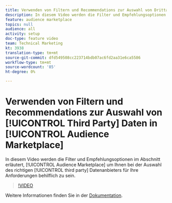 ```yaml
---
title: Verwenden von Filtern und Recommendations zur Auswahl von Drittanbieterdaten in Audience Marketplace
description: In diesem Video werden die Filter und Empfehlungsoptionen im Audience Marketplace erläutert, damit Sie den richtigen Drittanbieter für Ihre Anforderungen auswählen können.
feature: audience marketplace
topics: null
audience: all
activity: setup
doc-type: feature video
team: Technical Marketing
kt: 3938
translation-type: tm+mt
source-git-commit: dfd549508cc223714bdb07ac6fd2aa31e6ca5586
workflow-type: tm+mt
source-wordcount: '85'
ht-degree: 0%

---
```



# Verwenden von Filtern und Recommendations zur Auswahl von [!UICONTROL Third Party] Daten in [!UICONTROL Audience Marketplace]

In diesem Video werden die Filter und Empfehlungsoptionen im Abschnitt erläutert, [!UICONTROL Audience Marketplace] um Ihnen bei der Auswahl des richtigen [!UICONTROL third party] Datenanbieters für Ihre Anforderungen behilflich zu sein.

>[!VIDEO](https://video.tv.adobe.com/v/29370/?quality=12)

Weitere Informationen finden Sie in der [Dokumentation](https://docs.adobe.com/content/help/en/audience-manager/user-guide/features/audience-marketplace/audience-marketplace-for-data-buyers/marketplace-data-buyers.html).

